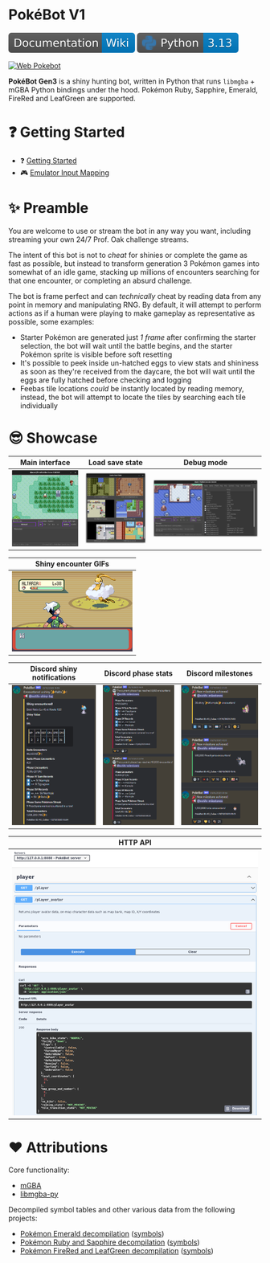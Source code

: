 # PokéBot V1
[![Wiki](wiki/images/badge_wiki.svg)](wiki/Readme.md) [![Python 3.12](wiki/images/badge_python.svg)](https://www.python.org/downloads/release/python-3132/) 

[![Web Pokebot](🗾)](https://tegraf-fp-pokebot.vercel.app/)

**PokéBot Gen3** is a shiny hunting bot, written in Python that runs `libmgba` + mGBA Python bindings under the hood. Pokémon Ruby, Sapphire, Emerald, FireRed and LeafGreen are supported. 

# ❓ Getting Started

- ❓ [Getting Started](wiki/pages/Getting%20Started.md)
- 🎮 [Emulator Input Mapping](wiki/pages/Configuration%20-%20Key%20Mappings.md)

# ✨ Preamble

You are welcome to use or stream the bot in any way you want, including streaming your own 24/7 Prof. Oak challenge streams.

The intent of this bot is not to _cheat_ for shinies or complete the game as fast as possible, but instead to transform generation 3 Pokémon games into somewhat of an idle game, stacking up millions of encounters searching for that one encounter, or completing an absurd challenge.

The bot is frame perfect and can _technically_ cheat by reading data from any point in memory and manipulating RNG. By default, it will attempt to perform actions as if a human were playing to make gameplay as representative as possible, some examples:
- Starter Pokémon are generated just _1 frame_ after confirming the starter selection, the bot will wait until the battle begins, and the starter Pokémon sprite is visible before soft resetting
- It's possible to peek inside un-hatched eggs to view stats and shininess as soon as they're received from the daycare, the bot will wait until the eggs are fully hatched before checking and logging
- Feebas tile locations _could_ be instantly located by reading memory, instead, the bot will attempt to locate the tiles by searching each tile individually

# 😎 Showcase

|              Main interface              |              Load save state              |              Debug mode              |
|:----------------------------------------:|:-----------------------------------------:|:------------------------------------:|
| ![image](wiki/images/main_interface.png) | ![image](wiki/images/load_save_state.png) | ![image](wiki/images/debug_mode.png) |

| Shiny encounter GIFs            | 
|---------------------------------|
| ![image](wiki/images/shiny.gif) |

|             Discord shiny notifications              |              Discord phase stats              |              Discord milestones              |
|:----------------------------------------------------:|:---------------------------------------------:|:--------------------------------------------:|
| ![image](wiki/images/discord_shiny_notification.png) | ![image](wiki/images/discord_phase_stats.png) | ![image](wiki/images/discord_milestones.png) |

| HTTP API                           |
|------------------------------------|
| ![image](wiki/images/http_api.png) |

# ❤ Attributions

Core functionality:

- [mGBA](https://github.com/mgba-emu/mgba)
- [libmgba-py](https://github.com/hanzi/libmgba-py/)

Decompiled symbol tables and other various data from the following projects:

- [Pokémon Emerald decompilation](https://github.com/pret/pokeemerald) ([symbols](https://github.com/pret/pokeemerald/tree/symbols))
- [Pokémon Ruby and Sapphire decompilation](https://github.com/pret/pokeruby) ([symbols](https://github.com/pret/pokeruby/tree/symbols))
- [Pokémon FireRed and LeafGreen decompilation](https://github.com/pret/pokefirered) ([symbols](https://github.com/pret/pokefirered/tree/symbols))

